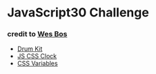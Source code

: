 
# JavaScript30 Challenge
### credit to [Wes Bos](https://github.com/wesbos/JavaScript30)


* [Drum Kit](https://jasminejeane.github.io/JavaScript30/01-Drum-Kit/)
* [JS CSS Clock](https://jasminejeane.github.io/JavaScript30/02-JS-CSS-Clock/)
* [CSS Variables](https://jasminejeane.github.io/JavaScript30/01-Drum-Kit/)
